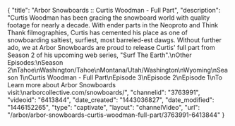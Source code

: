 {
    "title": "Arbor Snowboards :: Curtis Woodman - Full Part",
    "description": "Curtis Woodman has been gracing the snowboard world with quality footage for nearly a decade. With ender parts in the Neoproto and Think Thank filmographies, Curtis has cemented his place as one of snowboarding saltiest, surfiest, most barreled-est dawgs. Without further ado, we at Arbor Snowboards are proud to release Curtis' full part from Season 2 of his upcoming web series, \"Surf The Earth\".\nOther Episodes:\nSeason 2\nTahoe\nWashington\/Tahoe\nMontana\/Utah\/Washington\nWyoming\nSeason 1\nCurtis Woodman - Full Part\nEpisode 3\nEpisode 2\nEpisode 1\nTo Learn more about Arbor Snowboards visit:\narborcollective.com\/snowboards\/",
    "channelid": "3763991",
    "videoid": "6413844",
    "date_created": "1443036827",
    "date_modified": "1446152265",
    "type": "captivate",
    "layout": "channelVideo",
    "url": "\/arbor\/arbor-snowboards-curtis-woodman-full-part\/3763991-6413844"
}